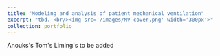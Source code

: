 ```yaml
---
title: "Modeling and analysis of patient mechanical ventilation"
excerpt: "tbd. <br/><img src='/images/MV-cover.png' width='300px'>"
collection: portfolio
---
```


Anouks's
Tom's 
Liming's
to be added